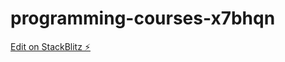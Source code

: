 # programming-courses-x7bhqn

[Edit on StackBlitz ⚡️](https://stackblitz.com/edit/programming-courses-x7bhqn)